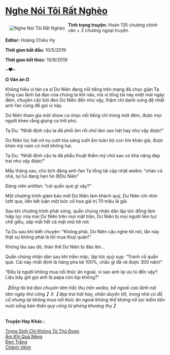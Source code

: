 <a href="https://utruyen.com/nghe-noi-toi-rat-ngheo/21845/" title="Nghe Nói Tôi Rất Nghèo"><h1>Nghe Nói Tôi Rất Nghèo</h1></a><div style="display:table"><img align="right" style="float: left; padding: 10px;" src="https://utruyen.com/images/story/200x260/nghe-noi-toi-rat-ngheo-1570091791.jpg" alt="Nghe Nói Tôi Rất Nghèo"><b>Tình trạng truyện:</b> Hoàn 135 chương chính văn + 2 chương ngoại truyện<p></p><b>Editor:</b> Hoàng Chiêu Hy<p></p><b>Thời gian bắt đầu:</b> 10/5/2019<p></p><b>Thời gian kết thúc:</b> 10/9/2019<p></p>~~~~~~~~~~~♥~~~~~~~~~~~<p></p><b>Ω Văn án Ω </b><p></p>Không hiểu vị tân ca sĩ Dư Niên đang nổi tiếng trên mạng đã chọc giận Tạ tổng cao lãnh bá đạo của chúng ta khi nào, mà vị tổng tài này miệt mài ngày đêm, chuyên cần bôi đen Dư Niên đến như vậy, thậm chí danh xưng đệ nhất anti-fan cũng để gọi vị này.<p></p>Dư Niên tham gia một show ca nhạc nổi tiếng chỉ trong một đêm, được mọi người khen rằng giọng ca trời phú.<p></p>Tạ Du: “Nhất định cậu ta đã phối âm rồi chứ làm sao hát hay như vậy được!”<p></p>Dư Niên lúc hát nở nụ cười tỏa sáng sưởi ấm toàn bộ con tim khán giả, được khen mỹ nam có một không hai.<p></p>Tạ Du: “Nhất định cậu ta đã phẫu thuật thẩm mỹ chứ sao có khả năng đẹp trai như vậy được!”<p></p>Mấy tháng sau, chủ tịch đảng anti-fan Tạ tổng tài cập nhật weibo: “chào cả nhà, tụi tui đang hẹn hò @Dư Niên”<p></p>Đảng viên antifan: “cái quần què gì vậy?”<p></p>Một chương trình giám bảo mời Dư Niên làm khách quý, Dư Niên chỉ nhìn lướt qua, liền kết luận một bức cổ họa giá trị 70 triệu là giả.<p></p>Sau khi chương trình phát sóng, quần chúng nhân dân lập tức đồng tâm hiệp lực mỉa mai Dư Niên trên mọi mặt trận, Dư Niên bị mọi người liên tục chế giễu, sắp mất hết cả mặt mũi tới nơi.<p></p>Tạ Du sau khi biết chuyện: “Không phải, Dư Niên cậu nghe tôi nói, lần này thật sự không phải là tôi mua thuỷ quân!”<p></p>Không lâu sau đó, thân thế Dư Niên bị đào lên...<p></p>Quần chúng nhân dân sau khi trầm mặc, lập tức quỳ sụp: “Tranh cổ quần què. Cái này nhất định là hàng pha kè 100%, chắc gì đã vẽ được 300 năm!”<p></p>“Đều là người không mua nổi thức ăn ngoài, vì sao anh lại ưu tú đến vậy? Liệu bây giờ gọi anh là papa còn kịp không?”<p></p><i>【tổng tài bá đạo chuyên tâm hắc thụ trên weibo, bề ngoài cao lãnh nội tâm ngây thơ công 】X【 đẹp trai hát hay, nhân duyên tốt, trong nhà có đồ cổ nhưng lại không mua nổi thức ăn ngoài không thể không nỗ lực kiếm tiền nuôi sống bản thân quý công tử phóng khoáng thụ 】</i></div><p><br><b>Truyện Hay Khác :</b></p><a href="https://utruyen.com/trong-sinh-chi-khong-tu-thu-doan/21837/" alt="Trọng Sinh Chi Không Từ Thủ Đoạn">Trọng Sinh Chi Không Từ Thủ Đoạn</a><br/><a href="https://github.com/quanluxury/ngontinh_sac/tree/master/truyenhay/19366/" alt="Âm Khí Quá Nặng">Âm Khí Quá Nặng</a><br/><a href="https://github.com/quanluxury/truyenhot/tree/master/truyenhay/2664/" alt="Đen Trắng">Đen Trắng</a><br/><a href="https://github.com/quanluxury/ngontinh_sac/tree/master/truyenhay/21983/" alt="Chênh Vênh">Chênh Vênh</a><br/>